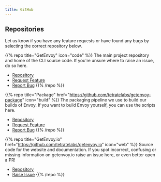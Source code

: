```yaml
---
title: GitHub
---
```


## Repositories ##

Let us know if you have any feature requests or have found any bugs by selecting the correct repository below.


{{% repo 
    title="GetEnvoy"
    icon="code"
%}}
The main project repository and home of the CLI source code. If you're unsure where to raise an issue, do so here.

+ [Repository](https://github.com/tetratelabs/getenvoy)
+ [Request Feature](https://github.com/tetratelabs/getenvoy/issues/new?assignees=&labels=enhancement&template=feature-request.md&title=)
+ [Report Bug](https://github.com/tetratelabs/getenvoy/issues/new?assignees=&labels=bug&template=bug-report.md&title=)
{{% /repo %}}


{{% repo 
    title="Package" 
    href="https://github.com/tetratelabs/getenvoy-package"
    icon="build"
%}}
The packaging pipeline we use to build our builds of Envoy. If you want to build Envoy yourself, you can use the scripts here.

+ [Repository](https://github.com/tetratelabs/getenvoy-package)
+ [Request Feature](https://github.com/tetratelabs/getenvoy-package/issues/new?assignees=&labels=enhancement&template=feature-request.md&title=)
+ [Report Bug](https://github.com/tetratelabs/getenvoy-package/issues/new?assignees=&labels=bug&template=bug_report.md&title=)
{{% /repo %}}


{{% repo 
    title="GetEnvoy.io" 
    href="https://github.com/tetratelabs/getenvoy.io"
    icon="web"
%}}
Source code for the website and documentation. If you spot incorrect, confusing or missing information on getenvoy.io raise an issue here, or even better open a PR!

+ [Repository](https://github.com/tetratelabs/getenvoy.io)
+ [Raise Issue](https://github.com/tetratelabs/getenvoy.io/issues/new?assignees=&labels=documentation&template=documentation-issue.md)
{{% /repo %}}
